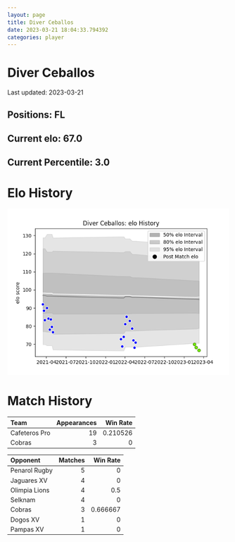 ```yaml
---  
layout: page  
title: Diver Ceballos  
date: 2023-03-21 18:04:33.794392  
categories: player  
---
```

# Diver Ceballos


Last updated: 2023-03-21
## Positions: FL

## Current elo: 67.0

## Current Percentile: 3.0

# Elo History


![elo history](history_DiverCeballos.png)
# Match History


| Team          |   Appearances |   Win Rate |
|:--------------|--------------:|-----------:|
| Cafeteros Pro |            19 |   0.210526 |
| Cobras        |             3 |   0        |

| Opponent      |   Matches |   Win Rate |
|:--------------|----------:|-----------:|
| Penarol Rugby |         5 |   0        |
| Jaguares XV   |         4 |   0        |
| Olimpia Lions |         4 |   0.5      |
| Selknam       |         4 |   0        |
| Cobras        |         3 |   0.666667 |
| Dogos XV      |         1 |   0        |
| Pampas XV     |         1 |   0        |